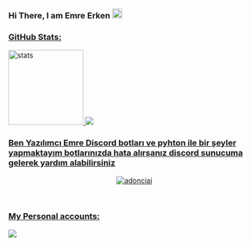 ### Hi There, I am Emre Erken <img src="https://media.giphy.com/media/Q7LHmoFwVP6Yc1swZs/giphy.gif" height="20px"></h2>
<a href="https://github.com/emreerken12">

<h3 align="left">GitHub Stats:</h3>
<p align="left">
   <img src="https://github-readme-stats.vercel.app/api?username=adonciai&theme=dark&show_icons=truet" width="%100" height="150px" alt="stats" />
   <img src="https://github-readme-stats.vercel.app/api/top-langs/?username=adonciai&layout=compact&theme=dark&show_icons=tru" />

### Ben Yazılımcı Emre Discord botları ve pyhton ile bir şeyler yapmaktayım botlarınızda hata alırsanız discord sunucuma gelerek yardım alabilirsiniz



<p align="center"> <img src="https://komarev.com/ghpvc/?username=adonciai" alt="adonciai" /> </p>
<br />
<p align="center">
<h3>My Personal accounts:</h3>
 <a href="https://discord.com/users/541984999864533002" target"blank_"><img src="https://img.shields.io/badge/Discord%20-7289DA.svg?&style=for-the-badge&logo=discord&logoColor=white"></a>
<a href="https://discord.gg/%22https://discord.gg/tXaKqs3AMB target"blank_"><img src="https://img.shields.io/badge/Discord%20-7289DA.svg?&style=for-the-badge&logo=discord&logoColor=white%22%3E</a>
  
